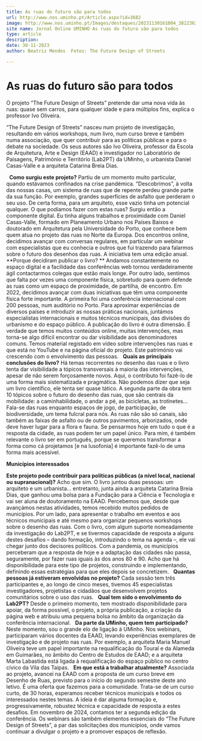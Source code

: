 ```yaml
---
title: As ruas do futuro são para todos
url: http://www.nos.uminho.pt/Article.aspx?id=3682
image: http://www.nos.uminho.pt/Images/destaques/20231130161004_3822363288763965039058624268519454693135109n.jpg
site name: Jornal Online UMINHO As ruas do futuro são para todos
type: article
description: 
date: 30-11-2023
author: Beatriz Mendes  Fotos: The Future Design of Streets

---
```

# As ruas do futuro são para todos


  

O projeto “The Future Design of Streets” pretende dar uma nova vida às ruas: quase sem carros, para qualquer idade e para múltiplos fins, explica o professor Ivo Oliveira.

“The Future Design of Streets” nasceu num projeto de investigação, resultando em vários workshops, num livro, num curso breve e também numa associação, que quer contribuir para as políticas públicas e para o debate na sociedade. Os seus autores são Ivo Oliveira, professor da Escola de Arquitetura, Arte e Design (EAAD) e investigador no Laboratório de Paisagens, Património e Território (Lab2PT) da UMinho, o urbanista Daniel Casas-Valle e a arquiteta Catarina Breia Dias.

 
**Como surgiu este projeto?** 
Partiu de um momento muito particular, quando estávamos confinados na crise pandémica. “Descobrimos”, à volta das nossas casas, um sistema de ruas que de repente perdeu grande parte da sua função. Por exemplo, grandes superfícies de asfalto que perderam o seu uso. De certa forma, para um arquiteto, esse vazio tinha um potencial qualquer. O que podíamos fazer com estas ruas? Surgiu então a componente digital. Eu tinha alguns trabalhos e proximidade com Daniel Casas-Valle, formado em Planeamento Urbano nos Países Baixos e doutorado em Arquitetura pela Universidade do Porto, que conhece bem quem atua no projeto das ruas no Norte da Europa. Dos encontros online, decidimos avançar com conversas regulares, em particular um webinar com especialistas que eu conhecia e outros que fui trazendo para falarmos sobre o futuro dos desenhos das ruas. A iniciativa tem uma edição anual.
 
**Porque decidiram publicar o livro? ** 
Andamos constantemente no espaço digital e a facilidade das conferências web tornou verdadeiramente ágil contactarmos colegas que estão mais longe. Por outro lado, sentimos que falta por vezes uma componente física, sobretudo para quem defende as ruas como um espaço de proximidade, de partilha, de encontro. Em 2022, decidimos avançar com duas iniciativas que têm uma componente física forte importante. A primeira foi uma conferência internacional com 200 pessoas, num auditório no Porto. Para aproximar experiências de diversos países e introduzir as nossas práticas nacionais, juntámos especialistas internacionais e muitos técnicos municipais, das divisões do urbanismo e do espaço público. A publicação do livro é outra dimensão. É verdade que temos muitos conteúdos online, muitas intervenções, mas torna-se algo difícil encontrar ou dar visibilidade aos denominadores comuns. Temos material registado em vídeo sobre intervenções nas ruas e que está no YouTube e na página oficial do projeto. Este património vai crescendo com o envolvimento das pessoas.
 
**Quais as principais conclusões do livro?** 
Há temas recorrentes no desenho das ruas e o livro tenta dar visibilidade a tópicos transversais à maioria das intervenções, apesar de não serem forçosamente novos. Aqui, o contributo foi fazê-lo de uma forma mais sistematizada e pragmática. Não podemos dizer que seja um livro científico, ele tenta ser quase tático. A segunda parte da obra tem 10 tópicos sobre o futuro do desenho das ruas, que são centrais da mobilidade: a caminhabilidade, o andar a pé, as bicicletas, as trotinetes… Fala-se das ruas enquanto espaços de jogo, de participação, de biodiversidade, um tema fulcral para nós. As ruas não são só canais, são também as faixas de asfalto ou de outros pavimentos, arborizados, onde deve haver lugar para a flora e fauna. Se pensarmos hoje em tudo o que é a resposta da cidade, as ruas podem ter um papel único. Para mim, é também relevante o livro ser em português, porque se queremos transformar a forma como cá projetamos [e na lusofonia] é importante fazê-lo de uma forma mais acessível.
 

**Municípios interessados** 

**Este projeto pode contribuir para políticas públicas (a nível local, nacional ou supranacional)?** 
Acho que sim. O livro juntou duas pessoas: um arquiteto e um urbanista… entretanto, junta ainda a arquiteta Catarina Breia Dias, que ganhou uma bolsa para a Fundação para a Ciência e Tecnologia e vai ser aluna de doutoramento na EAAD. Percebemos que, desde que avançámos nestas atividades, temos recebido muitos pedidos de municípios. Por um lado, para apresentar o trabalho em eventos e aos técnicos municipais e até mesmo para organizar pequenos workshops sobre o desenho das ruas. Com o livro, com algum suporte nomeadamente da investigação do Lab2PT, e se tivermos capacidade de resposta a alguns destes desafios – dando formação, introduzindo o tema na agenda –, ele vai chegar junto dos decisores políticos. Com a pandemia, os municípios perceberam que a resposta de hoje e a adaptação das cidades não passa, seguramente, por fazer ruas iguais às dos anos 80 e 90. Acho que há disponibilidade para este tipo de projetos, construindo e implementando, definindo essas estratégias para que eles depois se concretizem.
 
**Quantas pessoas já estiveram envolvidas no projeto?** 
Cada sessão tem três participantes e, ao longo de cinco meses, tivemos 45 especialistas investigadores, projetistas e cidadãos que desenvolvem projetos comunitários sobre o uso das ruas.
 
**Qual tem sido o envolvimento do Lab2PT?** 
Desde o primeiro momento, tem mostrado disponibilidade para apoiar, da forma possível, o projeto, a própria publicação, a criação da página web e atribuiu uma pequena bolsa no âmbito da organização da conferência internacional.
 
**Da parte da UMinho, quem tem participado?** 
Neste momento, sou o grande elo de ligação à UMinho. Nos webinars, participaram vários docentes da EAAD, levando experiências exemplares de investigação e de projeto nas ruas. Por exemplo, a arquiteta Maria Manuel Oliveira teve um papel importante na requalificação do Toural e da Alameda em Guimarães, no âmbito do Centro de Estudos de EAAD; e a arquiteta Marta Labastida está ligada à requalificação do espaço público no centro cívico da Vila das Taipas.
 
**Em que está a trabalhar atualmente?** 
Associada ao projeto, avancei na EAAD com a proposta de um curso breve em Desenho de Ruas, previsto para o início do segundo semestre deste ano letivo. É uma oferta que fazemos para a comunidade. Trata-se de um curso curto, de 30 horas, esperamos receber técnicos municipais e todos os interessados nestes temas. A ideia é dar alguma formação e, progressivamente, robustez técnica e capacidade de resposta a estes desafios. Em novembro de 2024, contamos ter a segunda edição da conferência. Os webinars são também elementos essenciais do “The Future Design of Streets”, a par das solicitações dos municípios, onde vamos continuar a divulgar o projeto e a promover espaços de reflexão.

